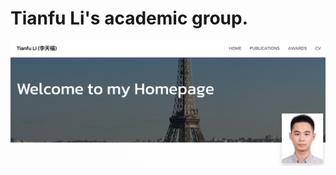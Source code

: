 # Tianfu Li's academic group.

[![Screenshot of the Website](https://github.com/HazeDT/TianfuLi.github.io/blob/master/screenshot.jpg)](https://hazedt.github.io/TianfuLi.github.io/)


